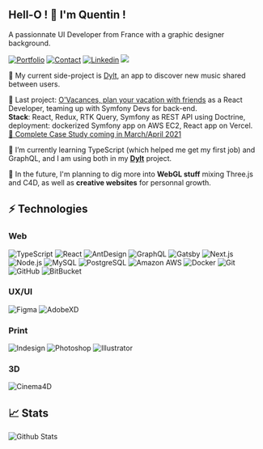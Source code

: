 ## Hell-O ! 🤟 I'm Quentin !

A passionnate UI Developer from France with a graphic designer background.

[![Portfolio](https://img.shields.io/badge/-Portfolio-0d0d0d)](https://quentinbrohan.fr)
[![Contact](https://img.shields.io/badge/-Contact-1d1d1d)](https://quentinbrohan.fr/contact)
[![Linkedin](https://img.shields.io/badge/LinkedIn-0077B5?style=flat-square&logo=linkedin&logoColor=white)](https://www.linkedin.com/in/quentinbrohan/)
<a href="mailto:brohan.quentin@gmail.com"><img src="https://img.shields.io/badge/Mail-%23DD0031.svg?&logo=gmail&logoColor=white"/></a>

🔭 My current side-project is [Dylt](https://github.com/quentinbrohan/dylt), an app to discover new music shared between users.

📌 Last project: [O'Vacances, plan your vacation with friends](https://github.com/quentinbrohan/o-vacances) as a React Developer, teaming up with Symfony Devs for back-end.\
**Stack**: React, Redux, RTK Query, Symfony as REST API using Doctrine, deployment: dockerized Symfony app on AWS EC2, React app on Vercel.\
[🤘 Complete Case Study coming in March/April 2021](https://quentinbrohan.fr/project/o-vacances/)

🌱 I’m currently learning TypeScript (which helped me get my first job) and GraphQL, and I am using both in my [**Dylt**](https://github.com/quentinbrohan/dylt) project.

🔮 In the future, I'm planning to dig more into **WebGL stuff** mixing Three.js and C4D, as well as **creative websites** for personnal growth.

## ⚡ Technologies

### Web

![TypeScript](https://img.shields.io/badge/-TypeScript-black?style=flat-square&logo=typescript)
![React](https://img.shields.io/badge/-React-61DAFB?style=flat-square&logo=react&logoColor=black)
![AntDesign](https://img.shields.io/badge/-Ant_Design-0170FE?style=flat-square&logo=ant-design)
![GraphQL](https://img.shields.io/badge/-GraphQL-E10098?style=flat-square&logo=graphql)
![Gatsby](https://img.shields.io/badge/-Gatsby-663399?style=flat-square&logo=gatsby)
![Next.js](https://img.shields.io/badge/-Next.js-000000?style=flat-square&logo=next.js)
![Node.js](https://img.shields.io/badge/-Node.js-black?style=flat-square&logo=Node.js)
![MySQL](https://img.shields.io/badge/MySQL-00000F?style=flat-square&logo=mysql&logoColor=white)
![PostgreSQL](https://img.shields.io/badge/PostgreSQL-336791?style=flat-square&logo=postgresql&logoColor=white)
![Amazon AWS](https://img.shields.io/badge/Amazon%20AWS-232F3E?style=flat-square&logo=amazon-aws)
![Docker](https://img.shields.io/badge/-Docker-black?style=flat-square&logo=docker)
![Git](https://img.shields.io/badge/-Git-black?style=flat-square&logo=git)
![GitHub](https://img.shields.io/badge/-GitHub-181717?style=flat-square&logo=github)
![BitBucket](https://img.shields.io/badge/-Bitbucket-0052CC?style=flat-square&logo=bitbucket)

### UX/UI

![Figma](https://img.shields.io/badge/-Figma-F24E1E?style=flat-square&logo=figma&logoColor=white)
![AdobeXD](https://img.shields.io/badge/-Adobe_XD-FF61F6?style=flat-square&logo=adobe-xd&logoColor=black)

### Print

![Indesign](https://img.shields.io/badge/-Indesign-FF3366?style=flat-square&logo=adobe-indesign&logoColor=white)
![Photoshop](https://img.shields.io/badge/-Photoshop-31A8FF?style=flat-square&logo=adobe-photoshop&logoColor=white)
![Illustrator](https://img.shields.io/badge/-Illustrator-FF9A00?style=flat-square&logo=adobe-illustrator&logoColor=black)

### 3D

![Cinema4D](https://img.shields.io/badge/-Cinema_4D-011A6A?style=flat-square&logo=cinema-4d)


## 📈 Stats

![Github Stats](https://github-readme-stats.vercel.app/api?username=quentinbrohan&show_icons=true)
